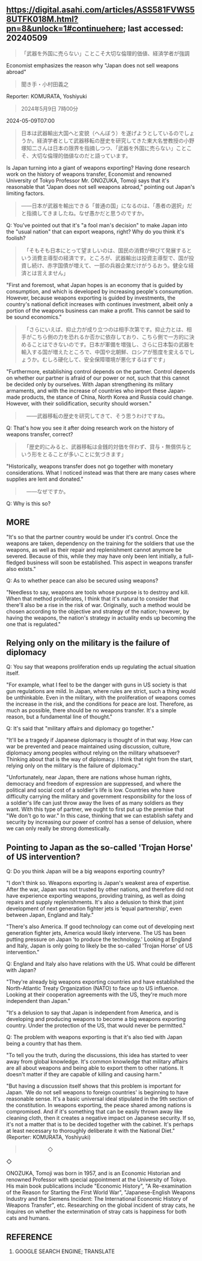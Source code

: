## https://digital.asahi.com/articles/ASS581FVWS58UTFK018M.html?pn=8&unlock=1#continuehere; last accessed: 20240509

> 「武器を外国に売らない」ことこそ大切な倫理的価値、経済学者が強調

Economist emphasizes the reason why "Japan does not sell weapons abroad"

> 聞き手・小村田義之

Reporter: KOMURATA, Yoshiyuki

> 2024年5月9日 7時00分

2024-05-09T07:00

> 日本は武器輸出大国へと変貌（へんぼう）を遂げようとしているのでしょうか。経済学者として武器移転の歴史を研究してきた東大名誉教授の小野塚知二さんは日本の限界を指摘しつつ、「武器を外国に売らない」ことこそ、大切な倫理的価値なのだと語っています。

Is Japan turning into a giant of weapons exporting? Having done research work on the history of weapons transfer, Economist and renowned University of Tokyo Professor Mr. ONOZUKA, Tomoji says that it's reasonable that "Japan does not sell weapons abroad," pointing out Japan's limiting factors.

> ――日本が武器を輸出できる「普通の国」になるのは、「愚者の選択」だと指摘してきましたね。なぜ愚かだと思うのですか。

Q: You've pointed out that it's "a fool man's decision" to make Japan into the "usual nation" that can export weapons, right? Why do you think it's foolish?

>　「そもそも日本にとって望ましいのは、国民の消費が伸びて発展するという消費主導型の経済です。ところが、武器輸出は投資主導型で、国が投資し続け、赤字国債が増えて、一部の兵器企業だけがうるおう。健全な経済とは言えません」

"First and foremost, what Japan hopes is an economy that is guided by consumption, and which is developed by increasing people's consumption. However, because weapons exporting is guided by investments, the country's national deficit increases with continues investment, albeit only a portion of the weapons business can make a profit. This cannot be said to be sound economics."

>　「さらにいえば、抑止力が成り立つのは相手次第です。抑止力とは、相手がこちら側の力を恐れるか否かに依存しており、こちら側で一方的に決めることはできないのです。日本が軍備を増強し、さらに日本製の武器を輸入する国が増えたところで、中国や北朝鮮、ロシアが態度を変えるでしょうか。むしろ硬化して、安全保障環境が悪化するはずです」

"Furthermore, establishing control depends on the partner. Control depends on whether our partner is afraid of our power or not, such that this cannot be decided only by ourselves. With Japan strengthening its military armaments, and with the increase of countries who import these Japan-made products, the stance of China, North Korea and Russia could change. However, with their solidification, security should worsen."

>　――武器移転の歴史を研究してきて、そう思うわけですね。

Q: That's how you see it after doing research work on the history of weapons transfer, correct?

>　「歴史的にみると、武器移転は金銭的対価を伴わず、貸与・無償供与という形をとることが多いことに気づきます」

"Historically, weapons transfer does not go together with monetary considerations. What I noticed instead was that there are many cases where supplies are lent and donated."

>　――なぜですか。

Q: Why is this so?

## MORE

"It's so that the partner country would be under it's control. Once the weapons are taken, dependency on the training for the soldiers that use the weapons, as well as their repair and replenishment cannot anymore be severed. Because of this, while they may have only been lent initially, a full-fledged business will soon be established. This aspect in weapons transfer also exists."

Q: As to whether peace can also be secured using weapons?

"Needless to say, weapons are tools whose purpose is to destroy and kill. When that method proliferates, I think that it's natural to consider that there'll also be a rise in the risk of war. Originally, such a method would be chosen according to the objective and strategy of the nation; however, by having the weapons, the nation's strategy in actuality ends up becoming the one that is regulated."

## Relying only on the military is the failure of diplomacy

Q: You say that weapons proliferation ends up regulating the actual situation itself.

"For example, what I feel to be the danger with guns in US society is that gun regulations are mild. In Japan, where rules are strict, such a thing would be unthinkable. Even in the military, with the proliferation of weapons comes the increase in the risk, and the conditions for peace are lost. Therefore, as much as possible, there should be no weapons transfer. It's a simple reason, but a fundamental line of thought."

Q: It's said that "military affairs and diplomacy go together."

"It'll be a tragedy if Japanese diplomacy is thought of in that way. How can war be prevented and peace maintained using discussion, culture, diplomacy among peoples without relying on the military whatsoever? Thinking about that is the way of diplomacy. I think that right from the start, relying only on the military is the failure of diplomacy."


"Unfortunately, near Japan, there are nations whose human rights, democracy and freedom of expression are suppressed, and where the political and social cost of a soldier's life is low. Countries who have difficulty carrying the military and government responsibility for the loss of a soldier's life can just throw away the lives of as many soldiers as they want. With this type of partner, we ought to first put up the premise that "We don't go to war." In this case, thinking that we can establish safety and security by increasing our power of control has a sense of delusion, where we can only really be strong domestically.

## Pointing to Japan as the so-called 'Trojan Horse' of US intervention?

Q: Do you think Japan will be a big weapons exporting country?

"I don't think so. Weapons exporting is Japan's weakest area of expertise. After the war, Japan was not trusted by other nations, and therefore did not have experience exporting weapons, providing training, as well as doing repairs and supply replenishments. It's also a delusion to think that joint development of next generation fighter jets is 'equal partnership', even between Japan, England and Italy."


"There's also America. If good technology can come out of developing next generation fighter jets, America would likely intervene. The US has been putting pressure on Japan 'to produce the technology.' Looking at England and Italy, Japan is only going to likely be the so-called 'Trojan Horse' of US intervention." 

Q: England and Italy also have relations with the US. What could be different with Japan?

"They're already big weapons exporting countries and have established the North-Atlantic Treaty Organization (NATO) to face up to US influence. Looking at their cooperation agreements with the US, they're much more independent than Japan."

"It's a delusion to say that Japan is independent from America, and is developing and producing weapons to become a big weapons exporting country. Under the protection of the US, that would never be permitted."

Q: The problem with weapons exporting is that it's also tied with Japan being a country that has them.

"To tell you the truth, during the discussions, this idea has started to veer away from global knowledge. It's common knowledge that military affairs are all about weapons and being able to export them to other nations. It doesn't matter if they are capable of killing and causing harm."


"But having a discussion itself shows that this problem is important for Japan. 'We do not sell weapons to foreign countries' is beginning to have reasonable sense. It's a basic universal ideal stipulated in the 9th section of the constitution. In weapons exporting, the peace shared among nations is compromised. And if it's something that can be easily thrown away like cleaning cloth, then it creates a negative impact on Japanese security. If so, it's not a matter that is to be decided together with the cabinet. It's perhaps at least necessary to thoroughly deliberate it with the National Diet." (Reporter: KOMURATA, Yoshiyuki)

>　　　　　◇

◇


ONOZUKA, Tomoji was born in 1957, and is an Economic Historian and renowned Professor with special appointment at the University of Tokyo. His main book publications include "Economic History", "A Re-examination of the Reason for Starting the First World War", "Japanese-English Weapons Industry and the Siemens Incident: The International Economic History of Weapons Transfer", etc. Researching on the global incident of stray cats, he inquires on whether the extermination of stray cats is happiness for both cats and humans. 

## REFERENCE

1) GOOGLE SEARCH ENGINE; TRANSLATE